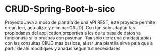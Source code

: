 # CRUD-Spring-Boot-b-sico
Proyecto Java a modo de plantilla de una API REST, este proyecto permite crear, leer, actualizar y eliminar(CRUD). 
Con tan solo adaptar las propiedades del application.properties a los de tu base de datos ya funcionaria si lo pruebas con postman.
Tan solo tiene una entidad(tabla) con las consultas CRUD mas basicas, al ser una plantilla sirve para que a partir de ahi modifiques y añadas segun tus necesidades
